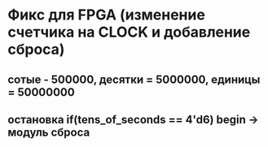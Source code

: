 # Фикс для FPGA (изменение счетчика на CLOCK и добавление сброса)
## сотые - 500000, десятки = 5000000, единицы = 50000000
## остановка if(tens_of_seconds == 4'd6) begin -> модуль сброса 

